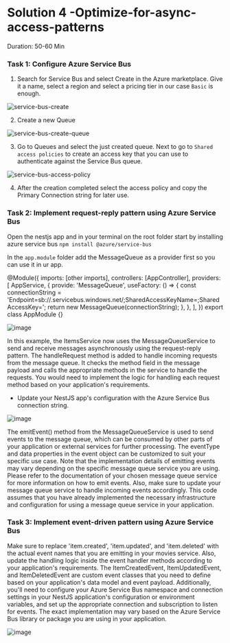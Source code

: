 # Solution 4 -Optimize-for-async-access-patterns

Duration: 50-60 Min

### Task 1: Configure Azure Service Bus

1. Search for Service Bus and select Create in the Azure marketplace. Give it a name, select a region and select a pricing tier in our case `Basic` is enough.

![service-bus-create](../images/service-bus01.png)

2. Create a new Queue

![service-bus-create-queue](../images/service-bus02.png)

3. Go to Queues and select the just created queue. Next to go to `Shared access policies` to create an access key that you can use to authenticate against the Service Bus queue.

![service-bus-access-policy](../images/service-bus03.png)

4. After the creation completed select the access policy and copy the Primary Connection string for later use.

### Task 2: Implement request-reply pattern using Azure Service Bus

Open the nestjs app and in your terminal on the root folder start by installing azure service bus `npm install @azure/service-bus`

In the `app.module` folder add the MessageQueue as a provider first so you can use it in ur app.

  @Module({
  imports: [other imports],
  controllers: [AppController],
  providers: [
  AppService,
  {
  provide: 'MessageQueue',
  useFactory: () => {
  const connectionString = 'Endpoint=sb://<your-service-bus>.servicebus.windows.net/;SharedAccessKeyName=<your-access-key-name>;SharedAccessKey=<your-access-key>';
  return new MessageQueue(connectionString);
  },
  },
  ],
  })
  export class AppModule {}

 ![image](../images/solution4/img3.png)

In this example, the ItemsService now uses the MessageQueueService to send and receive messages asynchronously using the request-reply pattern. The handleRequest method is added to handle incoming requests from the message queue. It checks the method field in the message payload and calls the appropriate methods in the service to handle the requests. You would need to implement the logic for handling each request method based on your application's requirements.

- Update your NestJS app's configuration with the Azure Service Bus connection string.

 ![image](../images/solution4/img4.png)

The emitEvent() method from the MessageQueueService is used to send events to the message queue, which can be consumed by other parts of your application or external services for further processing. The eventType and data properties in the event object can be customized to suit your specific use case. Note that the implementation details of emitting events may vary depending on the specific message queue service you are using. Please refer to the documentation of your chosen message queue service for more information on how to emit events. Also, make sure to update your message queue service to handle incoming events accordingly. This code assumes that you have already implemented the necessary infrastructure and configuration for using a message queue service in your application.


### Task 3: Implement event-driven pattern using Azure Service Bus

Make sure to replace 'item.created', 'item.updated', and 'item.deleted' with the actual event names that you are emitting in your movies service. Also, update the handling logic inside the event handler methods according to your application's requirements. The ItemCreatedEvent, ItemUpdatedEvent, and ItemDeletedEvent are custom event classes that you need to define based on your application's data model and event payload. Additionally, you'll need to configure your Azure Service Bus namespace and connection settings in your NestJS application's configuration or environment variables, and set up the appropriate connection and subscription to listen for events. The exact implementation may vary based on the Azure Service Bus library or package you are using in your application.

![image](../images/solution4/img6.png)
